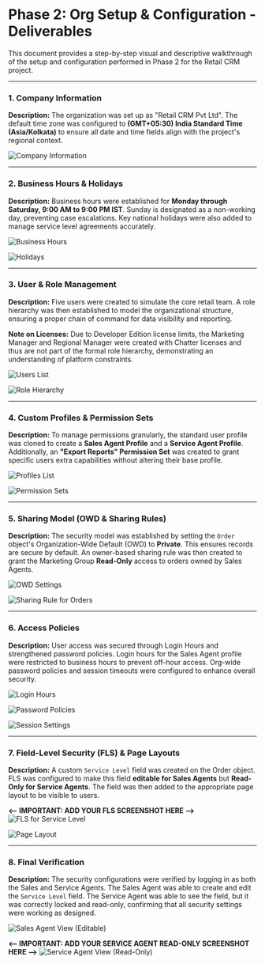 # Phase 2: Org Setup & Configuration - Deliverables

This document provides a step-by-step visual and descriptive walkthrough of the setup and configuration performed in Phase 2 for the Retail CRM project.

---

### 1. Company Information

**Description:** The organization was set up as "Retail CRM Pvt Ltd". The default time zone was configured to **(GMT+05:30) India Standard Time (Asia/Kolkata)** to ensure all date and time fields align with the project's regional context.

![Company Information](https://raw.githubusercontent.com/Sathwik231012/Retail-CRM-Salesforce-Project/main/Phase%202/Phase2_02_CompanyInformation.png)

---

### 2. Business Hours & Holidays

**Description:** Business hours were established for **Monday through Saturday, 9:00 AM to 9:00 PM IST**. Sunday is designated as a non-working day, preventing case escalations. Key national holidays were also added to manage service level agreements accurately.

![Business Hours](https://raw.githubusercontent.com/Sathwik231012/Retail-CRM-Salesforce-Project/main/Phase%202/Phase2_03_BusinessHours.png)

![Holidays](httpse://raw.githubusercontent.com/Sathwik231012/Retail-CRM-Salesforce-Project/main/Phase%202/Phase2_03_Holidays.png)

---

### 3. User & Role Management

**Description:** Five users were created to simulate the core retail team. A role hierarchy was then established to model the organizational structure, ensuring a proper chain of command for data visibility and reporting.

**Note on Licenses:** Due to Developer Edition license limits, the Marketing Manager and Regional Manager were created with Chatter licenses and thus are not part of the formal role hierarchy, demonstrating an understanding of platform constraints.

![Users List](https://raw.githubusercontent.com/Sathwik231012/Retail-CRM-Salesforce-Project/main/Phase%202/Phase2_05_Users_List.png)

![Role Hierarchy](https://raw.githubusercontent.com/Sathwik231012/Retail-CRM-Salesforce-Project/main/Phase%202/Phase2_06_Roles.png)

---

### 4. Custom Profiles & Permission Sets

**Description:** To manage permissions granularly, the standard user profile was cloned to create a **Sales Agent Profile** and a **Service Agent Profile**. Additionally, an **"Export Reports" Permission Set** was created to grant specific users extra capabilities without altering their base profile.

![Profiles List](https://raw.githubusercontent.com/Sathwik231012/Retail-CRM-Salesforce-Project/main/Phase%202/Phase2_06_Profiles_List.png)

![Permission Sets](https://raw.githubusercontent.com/Sathwik231012/Retail-CRM-Salesforce-Project/main/Phase%202/Phase2_06_PermissionSets.png)

---

### 5. Sharing Model (OWD & Sharing Rules)

**Description:** The security model was established by setting the `Order` object's Organization-Wide Default (OWD) to **Private**. This ensures records are secure by default. An owner-based sharing rule was then created to grant the Marketing Group **Read-Only** access to orders owned by Sales Agents.

![OWD Settings](https://raw.githubusercontent.com/Sathwik231012/Retail-CRM-Salesforce-Project/main/Phase%202/Phase2_07_OWD.png)

![Sharing Rule for Orders](https://raw.githubusercontent.com/Sathwik231012/Retail-CRM-Salesforce-Project/main/Phase%202/Phase2_08_SharingRule_Orders.png)

---

### 6. Access Policies

**Description:** User access was secured through Login Hours and strengthened password policies. Login hours for the Sales Agent profile were restricted to business hours to prevent off-hour access. Org-wide password policies and session timeouts were configured to enhance overall security.

![Login Hours](https://raw.githubusercontent.com/Sathwik231012/Retail-CRM-Salesforce-Project/main/Phase%202/Phase2_09_LoginHours_SalesAgent.png)

![Password Policies](https://raw.githubusercontent.com/Sathwik231012/Retail-CRM-Salesforce-Project/main/Phase%202/Phase2_09_PasswordPolicies.png)

![Session Settings](https://raw.githubusercontent.com/Sathwik231012/Retail-CRM-Salesforce-Project/main/Phase%202/Phase2_09_SessionSettings.png)

---

### 7. Field-Level Security (FLS) & Page Layouts

**Description:** A custom `Service Level` field was created on the Order object. FLS was configured to make this field **editable for Sales Agents** but **Read-Only for Service Agents**. The field was then added to the appropriate page layout to be visible to users.

**<-- IMPORTANT: ADD YOUR FLS SCREENSHOT HERE -->**
![FLS for Service Level](https://raw.githubusercontent.com/Sathwik231012/Retail-CRM-Salesforce-Project/main/Phase%202/Phase2_07_FLS_ServiceLevel.png)

![Page Layout](https://raw.githubusercontent.com/Sathwik231012/Retail-CRM-Salesforce-Project/main/Phase%202/Phase2_07_PageLayout_SalesAgent.png)

---

### 8. Final Verification

**Description:** The security configurations were verified by logging in as both the Sales and Service Agents. The Sales Agent was able to create and edit the `Service Level` field. The Service Agent was able to see the field, but it was correctly locked and read-only, confirming that all security settings were working as designed.

![Sales Agent View (Editable)](https://raw.githubusercontent.com/Sathwik231012/Retail-CRM-Salesforce-Project/main/Phase%202/Phase2_08_SalesAgent_CreateOrder.png)

**<-- IMPORTANT: ADD YOUR SERVICE AGENT READ-ONLY SCREENSHOT HERE -->**
![Service Agent View (Read-Only)](https://raw.githubusercontent.com/Sathwik231012/Retail-CRM-Salesforce-Project/main/Phase%202/Phase2_08_ServiceAgent_ReadOnly.png)

